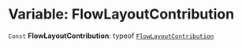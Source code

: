 # Variable: FlowLayoutContribution

`Const` **FlowLayoutContribution**: typeof [`FlowLayoutContribution`](/en/auto-docs/document/variables/FlowLayoutContribution-1.md)
